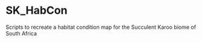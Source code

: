 # SK_HabCon
Scripts to recreate a habitat condition map for the Succulent Karoo biome of South Africa
